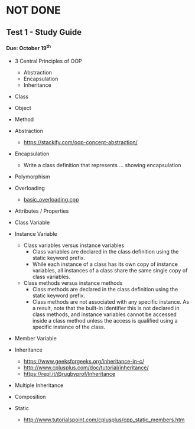 # NOT DONE
## Test 1 - Study Guide
#### Due: October 19<sup>th</sup>


- 3 Central Principles of OOP
  - Abstraction
  - Encapsulation
  - Inheritance

- Class
- Object
- Method
- Abstraction
  - https://stackify.com/oop-concept-abstraction/
- Encapsulation
  - Write a class definition that represents ... showing encapsulation
- Polymorphism
- Overloading
  - [basic_overloading.cpp](https://github.com/rugbyprof/2143-Object-Oriented-Programming/blob/master/Resources/Test-1-StudyGuide/basic_overloading.cpp)
- Attributes / Properties
- Class Variable
- Instance Variable
  - Class variables versus instance variables
     - Class variables are declared in the class definition using the static keyword prefix.
     - While each instance of a class has its own copy of instance variables, all instances of a class share the same single copy of class variables.
  - Class methods versus instance methods
     - Class methods are declared in the class definition using the static keyword prefix.
     - Class methods are not associated with any specific instance. As a result, note that the built-in identifier this is not declared in class methods, and instance variables cannot be accessed inside a class method unless the access is qualified using a specific instance of the class.
- Member Variable
- Inheritance
  - https://www.geeksforgeeks.org/inheritance-in-c/
  - http://www.cplusplus.com/doc/tutorial/inheritance/
  - https://repl.it/@rugbyprof/Inheritance 
- Multiple Inheritance
- Composition
- Static 
  - http://www.tutorialspoint.com/cplusplus/cpp_static_members.htm

